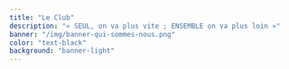 ```yaml
---
title: "Le Club"
description: "« SEUL, on va plus vite ; ENSEMBLE on va plus loin »"
banner: "/img/banner-qui-sommes-nous.png"
color: "text-black"
background: "banner-light"
---
```

